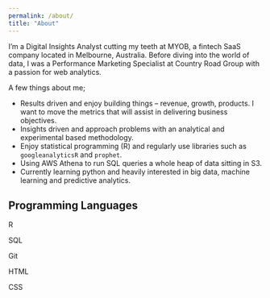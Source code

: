 ```yaml
---
permalink: /about/
title: "About"
---
```


I’m a Digital Insights Analyst cutting my teeth at MYOB, a fintech SaaS company located in Melbourne, Australia. Before diving into the world of data, I was a Performance Marketing Specialist at Country Road Group with a passion for web analytics.

A few things about me;

* Results driven and enjoy building things – revenue, growth, products. I want to move the metrics that will assist in delivering business objectives.
* Insights driven and approach problems with an analytical and experimental based methodology.
* Enjoy statistical programming (R) and regularly use libraries such as `googleanalyticsR` and `prophet`.
* Using AWS Athena to run SQL queries a whole heap of data sitting in S3.
* Currently learning python and heavily interested in big data, machine learning and predictive analytics.

## Programming Languages

<i class="fab fa-r-project"></i> R

<i class="fas fa-database"></i> SQL

<i class="fab fa-git-alt"></i> Git

<i class="fab fa-html5"></i> HTML

<i class="fab fa-css3-alt"></i> CSS

